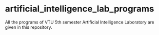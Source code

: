 # artificial_intelligence_lab_programs
All the programs of VTU 5th semester Artificial Intelligence Laboratory are given in this repository.
